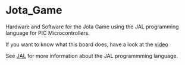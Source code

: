 # Jota_Game
Hardware and Software for the Jota Game using the JAL programming language for PIC Microcontrollers.

If you want to know what this board does, have a look at the [video](https://youtu.be/oen_fmnBMzo)

See [JAL](http://justanotherlanguage.org/) for more information about the JAL programmming language.

